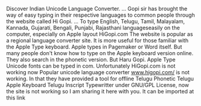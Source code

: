 Discover Indian Unicode Language Converter. ...  Gopi sir has brought the way of easy typing in their respective languages to common people through the website called Hi Gopi. ... To type English, Telugu, Tamil, Malayalam, Kannada, Gujarati, Bengali, Punjabi, Rajasthani languages ​​easily on the computer, especially on Apple layout HiGopi.com
The website is popular as a regional language converter site. It is more useful for those familiar with the Apple Type keyboard. Apple types in Pagemaker or Word itself. But many people don't know how to type on the Apple keyboard version online. They also search in the phonetic version. But Haru Gopi. Apple Type Unicode fonts can be typed in com. Unfortunately HiGopi.com is not working now
Popular unicode language converter www.higopi.com/ is not working. In that they have provided a tool for offline Telugu Phonetic Telugu Apple Keyboard Telugu Inscript Typewritter under GNU/GPL License, now the site is not working so I am sharing it here with you. It can be imported at this link
